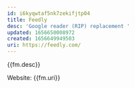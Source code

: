 ```yaml
---
id: i6kyqwtaf5nk7zekifjtp04
title: Feedly
desc: 'Google reader (RIP) replacement '
updated: 1656650008972
created: 1656649949503
uri: https://feedly.com/
---
```


{{fm.desc}}


Website: {{fm.uri}}